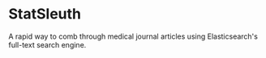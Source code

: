 # StatSleuth

A rapid way to comb through medical journal articles using Elasticsearch's full-text search engine.
